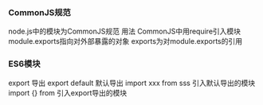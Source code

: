 ### CommonJS规范
node.js中的模块为CommonJS规范
用法
CommonJS中用require引入模块
module.exports指向对外部暴露的对象
exports为对module.exports的引用
### ES6模块
export 导出
export default 默认导出
import xxx from sss 引入默认导出的模块
import {} from 引入export导出的模块